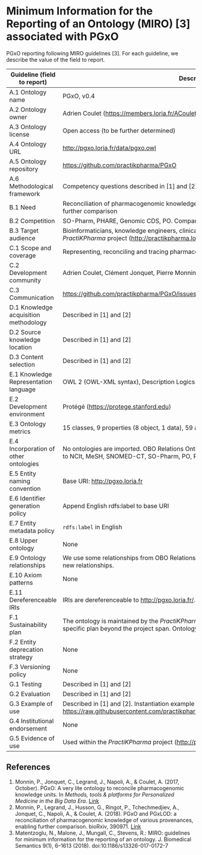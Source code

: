 # Minimum Information for the Reporting of an Ontology (MIRO) [3] associated with PGxO

PGxO reporting following MIRO guidelines [3].
For each guideline, we describe the value of the field to report.

| Guideline (field to report) | Description |
|-----------------------------|-------------|
| A.1 Ontology name | PGxO, v0.4 |
| A.2 Ontology owner | Adrien Coulet (https://members.loria.fr/ACoulet/) |
| A.3 Ontology license | Open access (to be further determined) |
| A.4 Ontology URL | http://pgxo.loria.fr/data/pgxo.owl |
| A.5 Ontology repository | https://github.com/practikpharma/PGxO |
| A.6 Methodological framework | Competency questions described in [1] and [2] |
| B.1 Need | Reconciliation of pharmacogenomic knowledge units of various provenances, enabling further comparison |
| B.2 Competition | SO-Pharm, PHARE, Genomic CDS, PO. Comparison in [2] |
| B.3 Target audience | Bioinformaticians, knowledge engineers, clinical decision support systems. ANR _PractiKPharma_ project  (http://practikpharma.loria.fr) |
| C.1 Scope and coverage | Representing, reconciling and tracing pharmacogenomic knowledge units.|
| C.2 Development community | Adrien Coulet, Clément Jonquet, Pierre Monnin |
| C.3 Communication | https://github.com/practikpharma/PGxO/issues |
| D.1 Knowledge acquisition methodology | Described in [1] and [2] |
| D.2 Source knowledge location | Described in [1] and [2] |
| D.3 Content selection | Described in [1] and [2] |
| E.1 Knowledge Representation language | OWL 2 (OWL-XML syntax), Description Logics ALCI(D)
| E.2 Development environment | Protégé (https://protege.stanford.edu) |
| E.3 Ontology metrics | 15 classes, 9 properties (8 object, 1 data), 59 axioms, 16KB |
| E.4 Incorporation of other ontologies | No ontologies are imported. OBO Relations Ontology, DUL and PROV-O are used. Mappings to NCIt, MeSH, SNOMED-CT, SO-Pharm, PO, PHARE and Genomic CDS |
| E.5 Entity naming convention | Base URI: http://pgxo.loria.fr |
| E.6 Identifier generation policy | Append English rdfs:label to base URI |
| E.7 Entity metadata policy | ``rdfs:label`` in English |
| E.8 Upper ontology | None |
| E.9 Ontology relationships | We use some relationships from OBO Relations Ontology, DUL and PROV-O. We defined 4 new relationships. |
| E.10 Axiom patterns | None |
| E.11 Dereferenceable IRIs | IRIs are dereferenceable to http://pgxo.loria.fr/. Preferred prefix is ``pgxo``. |
| F.1 Sustainability plan | The ontology is maintained by the _PractiKPharma_ project (http://practikpharma.loria.fr/). No specific plan beyond the project span. Ontology is released on the NCBO BioPortal. |
| F.2 Entity deprecation strategy | None |
| F.3 Versioning policy | None |
| G.1 Testing | Described in [1] and [2] |
| G.2 Evaluation | Described in [1] and [2]  |
| G.3 Example of use | Described in [1] and [2]. Instantiation example available in  https://raw.githubusercontent.com/practikpharma/PGxO/master/doc/pgxo_with_instances.owl |
| G.4 Institutional endorsement | None |
| G.5 Evidence of use | Used within the _PractiKPharma_ project (http://practikpharma.loria.fr/) |

## References

1. Monnin, P., Jonquet, C., Legrand, J., Napoli, A., & Coulet, A. (2017, October).
PGxO: A very lite ontology to reconcile pharmacogenomic knowledge units.
In _Methods, tools & platforms for Personalized Medicine in the Big Data Era_.
[Link](https://hal.inria.fr/hal-01593184/document)
2. Monnin, P., Legrand, J., Husson, G., Ringot, P., Tchechmedjiev, A.,
Jonquet, C., Napoli, A., & Coulet, A. (2018). PGxO and PGxLOD: a reconciliation of pharmacogenomic knowledge of various provenances, enabling further comparison. bioRxiv, 390971. [Link](https://doi.org/10.1101/390971)
3. Matentzoglu, N., Malone, J., Mungall, C., Stevens, R.: MIRO: guidelines for
minimum information for the reporting of an ontology. J. Biomedical Semantics
9(1), 6–1613 (2018). doi:10.1186/s13326-017-0172-7
